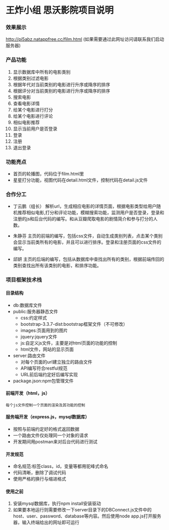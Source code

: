 # 王炸小组 思沃影院项目说明
### 效果展示
http://pi5abz.natappfree.cc/film.html
(如果需要通过此网址访问请联系我们启动服务器)
### 产品功能
1. 显示数据库中所有的电影类别
2. 根据类别过滤电影
3. 根据年代对当前类别的电影进行升序或降序的排序
4. 根据评分对当前类别的电影进行升序或降序的排序
5. 搜索电影
6. 查看电影详情
7. 给某个电影进行打分
8. 给某个电影进行评论
9. 相似电影推荐
10. 显示当前用户是否登录
11. 登录
12. 注册
13. 退出登录

### 功能亮点
- 首页的轮播图，代码位于film.html里
- 星星打分功能，视图代码在detail.html文件，控制代码在detail.js文件

### 合作分工
- 丁云鹏（组长）
解析url，生成相应电影的详情页面，根据电影类型给用户随机推荐相似电影,打分和评论功能，模糊搜索功能，监测用户是否登录，登录和注册的js和后台代码的编写。和从豆瓣爬取电影的剧情简介和参与打分的人数。

- 朱静芬
主页的前端的编写，包括css文件，自动生成类别列表，点击某个类别会显示当前类所有的电影，并且可以进行排序。登录和注册页面的css文件的编写。

- 邱妍
主页的后端的编写，包括从数据库中查找出所有的类别，根据前端传回的类别查找出所有该类别的电影，和排序功能。

### 项目框架技术栈
#### 目录结构
- db:数据库文件
- public:服务器静态文件
    * css:约定样式
    * bootstrap-3.3.7-dist:bootstrap框架文件（不可修改）
    * images:页面用到的图片
    * jquery:jquery文件
    * js:自定义js文件，主要是对html页面的功能的控制
    * html文件，网站的显示页面
- server:路由文件
    * 对每个页面的url建立独立的路由文件
    * API编写符合restful规范
    * URL前后端约定好后编写实现
- package.json:npm包管理文件

#### 前端开发（html，js）
    每个js文件控制一个页面的渲染及其功能的控制
    
#### 服务端开发（express.js，mysql数据库）
- 按照与前端约定好的格式返回数据
- 一个路由文件仅处理同一个对象的请求
- 开发期间用postman来对后台代码进行测试

#### 开发规范
- 命名规范:标签class，id，变量等都用驼峰式命名
- 代码清晰，删除了调试代码
- 使用严格的换行与缩进格式

#### 使用之前
1. 安装mysql数据库，执行npm install安装驱动
2. 如果要本地运行则需要修改一下server目录下的DBConnect.js文件中的host、user、password、database等内容。然后使用node app.js打开服务器，输入终端给出的网址即可运行

